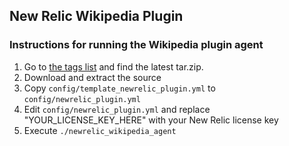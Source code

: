 ## New Relic Wikipedia Plugin

### Instructions for running the Wikipedia plugin agent

1. Go to <a href="https://github.com/newrelic-platform/newrelic_wikipedia_plugin/tags" target="_blank">the tags list</a> and find the latest tar.zip.
1. Download and extract the source
1. Copy `config/template_newrelic_plugin.yml` to `config/newrelic_plugin.yml`
1. Edit `config/newrelic_plugin.yml` and replace "YOUR_LICENSE_KEY_HERE" with your New Relic license key
1. Execute `./newrelic_wikipedia_agent`
